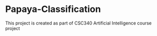 # Papaya-Classification
This project is created as part of CSC340 Artificial Intelligence course project
